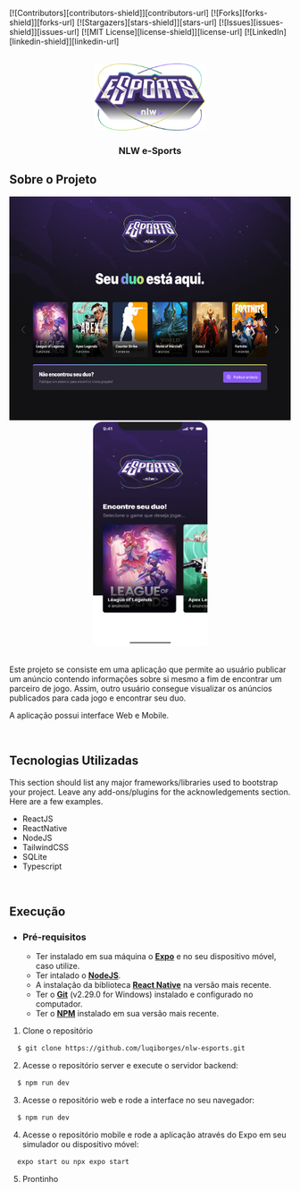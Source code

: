 <!-- Improved compatibility of back to top link: See: https://github.com/othneildrew/Best-README-Template/pull/73 -->
<a name="readme-top"></a>

[![Contributors][contributors-shield]][contributors-url]
[![Forks][forks-shield]][forks-url]
[![Stargazers][stars-shield]][stars-url]
[![Issues][issues-shield]][issues-url]
[![MIT License][license-shield]][license-url]
[![LinkedIn][linkedin-shield]][linkedin-url]



<!-- PROJECT LOGO -->
<br />
<div align="center">
  <a href="https://github.com/luqiborges/nlw-esports">
    <img src="web/src/assets/logo-nlw-esports.svg" alt="Logo" width="200" height="120">
  </a>

  <h3 align="center">NLW e-Sports</h3>
</div>

## Sobre o Projeto

<div align="center" >
  <a href="https://github.com/luqiborges/nlw-esports">
    <img src="web/src/assets/Landing.png" alt="Home" width="600" height="400">
    <img src="web/src/assets/Home.png" alt="Home" width="205" height="400">
  </a>
</div>
<br/>

Este projeto se consiste em uma aplicação que permite ao usuário publicar um anúncio contendo informações sobre si mesmo a fim de encontrar um parceiro de jogo. Assim, outro usuário consegue visualizar os anúncios publicados para cada jogo e encontrar seu duo.

A aplicação possui interface Web e Mobile.

<br/>

## Tecnologias Utilizadas

This section should list any major frameworks/libraries used to bootstrap your project. Leave any add-ons/plugins for the acknowledgements section. Here are a few examples.

* ReactJS
* ReactNative
* NodeJS
* TailwindCSS
* SQLite
* Typescript

<br/>

## Execução

- ### **Pré-requisitos**

  - Ter instalado em sua máquina o **[Expo](https://expo.io/)** e no seu dispositivo móvel, caso utilize.
  - Ter intalado o **[NodeJS](https://nodejs.org/en/)**.
  - A instalação da biblioteca **[React Native](https://reactnative.dev/)** na versão mais recente.
  - Ter o **[Git](https://git-scm.com/)** (v2.29.0 for Windows) instalado e configurado no computador.
  - Ter o **[NPM](https://www.npmjs.com/)** instalado em sua versão mais recente.

1. Clone o repositório

```sh
  $ git clone https://github.com/luqiborges/nlw-esports.git
```

2. Acesse o repositório server e execute o servidor backend:

```sh
  $ npm run dev
```

3. Acesse o repositório web e rode a interface no seu navegador:

```sh
  $ npm run dev
```

4. Acesse o repositório mobile e rode a aplicação através do Expo em seu simulador ou dispositivo móvel:
```sh
  expo start ou npx expo start
```

5. Prontinho



<!-- MARKDOWN LINKS & IMAGES -->
[product-screenshot]: web/src/assets/Landing.png
[product-screenshot-mobile]: web/src/assets/Home.png
